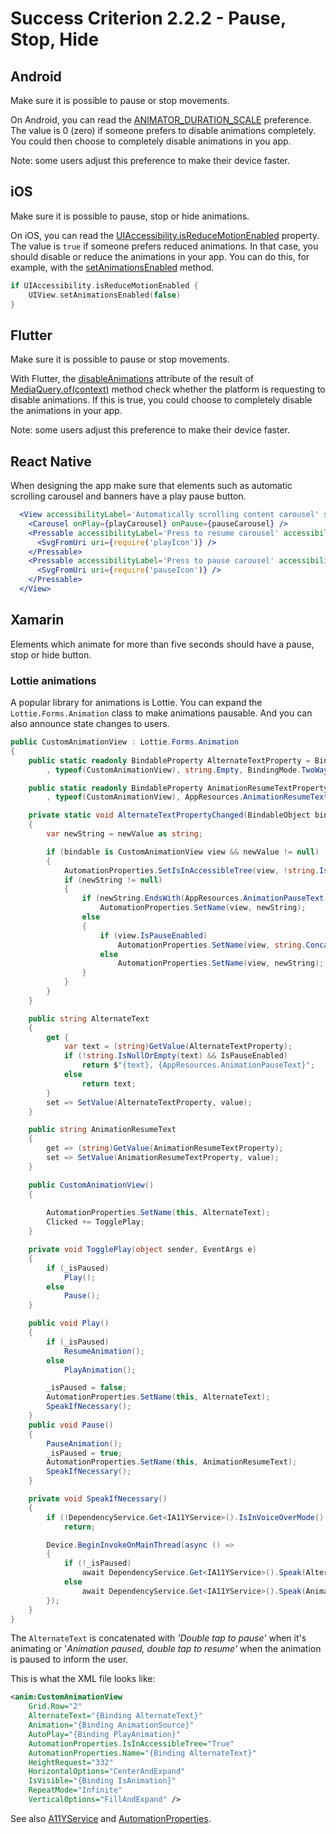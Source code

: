 # Success Criterion 2.2.2 - Pause, Stop, Hide

## Android

Make sure it is possible to pause or stop movements.

On Android, you can read the [ANIMATOR_DURATION_SCALE](https://developer.android.com/reference/android/provider/Settings.Global#ANIMATOR_DURATION_SCALE) preference. The value is 0 (zero) if someone prefers to disable animations completely. You could then choose to completely disable animations in you app.

Note: some users adjust this preference to make their device faster.

## iOS

Make sure it is possible to pause, stop or hide animations.

On iOS, you can read the [UIAccessibility.isReduceMotionEnabled](https://developer.apple.com/documentation/uikit/uiaccessibility/1615133-isreducemotionenabled) property. The value is `true` if someone prefers reduced animations. In that case, you should disable or reduce the animations in your app. You can do this, for example, with the [setAnimationsEnabled](https://developer.apple.com/documentation/uikit/uiview/1622420-setanimationsenabled) method.

```swift
if UIAccessibility.isReduceMotionEnabled {
    UIView.setAnimationsEnabled(false)
}
```

## Flutter

Make sure it is possible to pause or stop movements.

With Flutter, the [disableAnimations](https://api.flutter.dev/flutter/widgets/MediaQueryData/disableAnimations.html) attribute of the result of [MediaQuery.of(context)](https://api.flutter.dev/flutter/widgets/MediaQuery/of.html) method check whether the platform is requesting to disable animations. If this is true, you could choose to completely disable the animations in your app.

Note: some users adjust this preference to make their device faster.

## React Native

When designing the app make sure that elements such as automatic scrolling carousel and banners have a play pause button. 

```jsx
  <View accessibilityLabel='Automatically scrolling content carousel' style={styles.carouselContainer}>
    <Carousel onPlay={playCarousel} onPause={pauseCarousel} />
    <Pressable accessibilityLabel='Press to resume carousel' accessibilityRole='button' onPress={playCarousel}>
      <SvgFromUri uri={require('playIcon')} />
    </Pressable>
    <Pressable accessibilityLabel='Press to pause carousel' accessibilityRole='button' onPress={pauseCarousel}>
      <SvgFromUri uri={require('pauseIcon')} />
    </Pressable>
  </View>
```

## Xamarin

Elements which animate for more than five seconds should have a pause, stop or hide button.

### Lottie animations

A popular library for animations is Lottie. You can expand the `Lottie.Forms.Animation` class to make animations pausable. And you can also announce state changes to users.

```csharp
public CustomAnimationView : Lottie.Forms.Animation 
{
    public static readonly BindableProperty AlternateTextProperty = BindableProperty.Create(nameof(AlternateText), typeof(string)
        , typeof(CustomAnimationView), string.Empty, BindingMode.TwoWay, propertyChanged: AlternateTextPropertyChanged);

    public static readonly BindableProperty AnimationResumeTextProperty = BindableProperty.Create(nameof(AnimationResumeText), typeof(string)
        , typeof(CustomAnimationView), AppResources.AnimationResumeText, BindingMode.TwoWay);

    private static void AlternateTextPropertyChanged(BindableObject bindable, object oldValue, object newValue)
    {
        var newString = newValue as string;

        if (bindable is CustomAnimationView view && newValue != null)
        {
            AutomationProperties.SetIsInAccessibleTree(view, !string.IsNullOrEmpty(newString));
            if (newString != null)
            {
                if (newString.EndsWith(AppResources.AnimationPauseText))
                    AutomationProperties.SetName(view, newString);
                else
                {
                    if (view.IsPauseEnabled)
                        AutomationProperties.SetName(view, string.Concat(newString, ", ", AppResources.AnimationPauseText));
                    else
                        AutomationProperties.SetName(view, newString);
                }
            }
        }
    }

    public string AlternateText 
    {
        get {
            var text = (string)GetValue(AlternateTextProperty);
            if (!string.IsNullOrEmpty(text) && IsPauseEnabled)
                return $"{text}, {AppResources.AnimationPauseText}";
            else
                return text;
        }
        set => SetValue(AlternateTextProperty, value); 
    }

    public string AnimationResumeText
    {
        get => (string)GetValue(AnimationResumeTextProperty);
        set => SetValue(AnimationResumeTextProperty, value);
    }

    public CustomAnimationView()
    {
        
        AutomationProperties.SetName(this, AlternateText);
        Clicked += TogglePlay;
    }

    private void TogglePlay(object sender, EventArgs e)
    {
        if (_isPaused)
            Play();
        else
            Pause();
    }

    public void Play()
    {
        if (_isPaused)
            ResumeAnimation();
        else
            PlayAnimation();

        _isPaused = false;
        AutomationProperties.SetName(this, AlternateText);
        SpeakIfNecessary();
    }
    public void Pause()
    {
        PauseAnimation();
        _isPaused = true;
        AutomationProperties.SetName(this, AnimationResumeText);
        SpeakIfNecessary();
    }

    private void SpeakIfNecessary()
    {
        if (!DependencyService.Get<IA11YService>().IsInVoiceOverMode() || !IsVisible)
            return;

        Device.BeginInvokeOnMainThread(async () =>
        {
            if (!_isPaused)
                await DependencyService.Get<IA11YService>().Speak(AlternateText);
            else 
                await DependencyService.Get<IA11YService>().Speak(AnimationResumeText);
        });
    }
}
```

The `AlternateText` is concatenated with *'Double tap to pause'* when it's animating or '*Animation paused, double tap to resume'* when the animation is paused to inform the user.

This is what the XML file looks like:

```xml
<anim:CustomAnimationView
    Grid.Row="2"
    AlternateText="{Binding AlternateText}"
    Animation="{Binding AnimationSource}"
    AutoPlay="{Binding PlayAnimation}"
    AutomationProperties.IsInAccessibleTree="True"
    AutomationProperties.Name="{Binding AlternateText}"
    HeightRequest="332"
    HorizontalOptions="CenterAndExpand"
    IsVisible="{Binding IsAnimation}"
    RepeatMode="Infinite"
    VerticalOptions="FillAndExpand" />
```

See also [A11YService](./A11YService.md) and [AutomationProperties](https://docs.microsoft.com/en-us/xamarin/xamarin-forms/app-fundamentals/accessibility/automation-properties).
